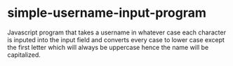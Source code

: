 # simple-username-input-program
Javascript program that takes a username in  whatever case each character is inputed into the input field and converts every case to lower case except the first letter which will always be uppercase hence the name will be capitalized.
